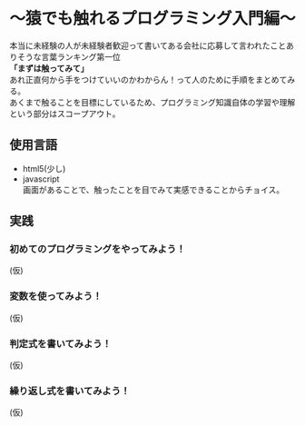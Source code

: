 # 〜猿でも触れるプログラミング入門編〜

本当に未経験の人が未経験者歓迎って書いてある会社に応募して言われたことありそうな言葉ランキング第一位<br>
**「まずは触ってみて」**<br>
あれ正直何から手をつけていいのかわからん！って人のために手順をまとめてみる。<br>
あくまで触ることを目標にしているため、プログラミング知識自体の学習や理解という部分はスコープアウト。

## 使用言語
- html5(少し)
- javascript<br>
画面があることで、触ったことを目でみて実感できることからチョイス。
## 実践
### 初めてのプログラミングをやってみよう！
(仮)
### 変数を使ってみよう！
(仮)
### 判定式を書いてみよう！
(仮)
### 繰り返し式を書いてみよう！
(仮)
